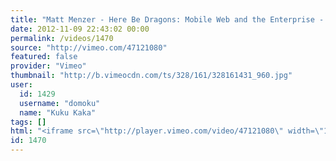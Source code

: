 ```yaml
---
title: "Matt Menzer - Here Be Dragons: Mobile Web and the Enterprise - BDConf, April 2012"
date: 2012-11-09 22:43:02 00:00
permalink: /videos/1470
source: "http://vimeo.com/47121080"
featured: false
provider: "Vimeo"
thumbnail: "http://b.vimeocdn.com/ts/328/161/328161431_960.jpg"
user:
  id: 1429
  username: "domoku"
  name: "Kuku Kaka"
tags: []
html: "<iframe src=\"http://player.vimeo.com/video/47121080\" width=\"1280\" height=\"720\" frameborder=\"0\" webkitAllowFullScreen mozallowfullscreen allowFullScreen></iframe>"
id: 1470
---
```


